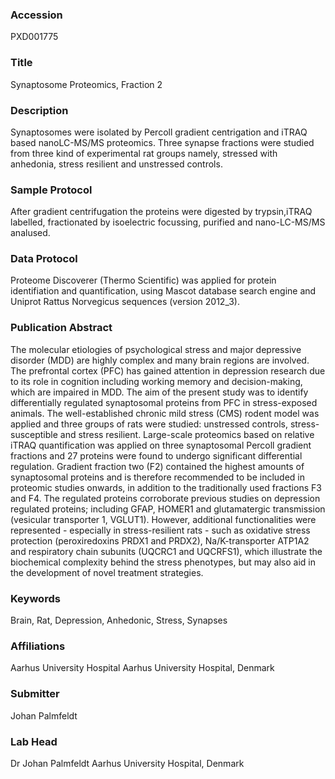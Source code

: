 ### Accession
PXD001775

### Title
Synaptosome Proteomics, Fraction 2

### Description
Synaptosomes were isolated by Percoll gradient centrigation and iTRAQ based nanoLC-MS/MS proteomics. Three synapse fractions were studied from three kind of experimental rat groups namely, stressed with anhedonia, stress resilient and unstressed controls.

### Sample Protocol
After gradient centrifugation the proteins were digested by trypsin,iTRAQ labelled, fractionated by isoelectric focussing, purified and nano-LC-MS/MS analused.

### Data Protocol
Proteome Discoverer (Thermo Scientific) was applied for protein identifiation and quantification, using Mascot database search engine and Uniprot Rattus Norvegicus sequences (version 2012_3).

### Publication Abstract
The molecular etiologies of psychological stress and major depressive disorder (MDD) are highly complex and many brain regions are involved. The prefrontal cortex (PFC) has gained attention in depression research due to its role in cognition including working memory and decision-making, which are impaired in MDD. The aim of the present study was to identify differentially regulated synaptosomal proteins from PFC in stress-exposed animals. The well-established chronic mild stress (CMS) rodent model was applied and three groups of rats were studied: unstressed controls, stress-susceptible and stress resilient. Large-scale proteomics based on relative iTRAQ quantification was applied on three synaptosomal Percoll gradient fractions and 27 proteins were found to undergo significant differential regulation. Gradient fraction two (F2) contained the highest amounts of synaptosomal proteins and is therefore recommended to be included in proteomic studies onwards, in addition to the traditionally used fractions F3 and F4. The regulated proteins corroborate previous studies on depression regulated proteins; including GFAP, HOMER1 and glutamatergic transmission (vesicular transporter 1, VGLUT1). However, additional functionalities were represented - especially in stress-resilient rats - such as oxidative stress protection (peroxiredoxins PRDX1 and PRDX2), Na/K-transporter ATP1A2 and respiratory chain subunits (UQCRC1 and UQCRFS1), which illustrate the biochemical complexity behind the stress phenotypes, but may also aid in the development of novel treatment strategies.

### Keywords
Brain, Rat, Depression, Anhedonic, Stress, Synapses

### Affiliations
Aarhus University Hospital
Aarhus University Hospital, Denmark

### Submitter
Johan  Palmfeldt

### Lab Head
Dr Johan Palmfeldt
Aarhus University Hospital, Denmark


